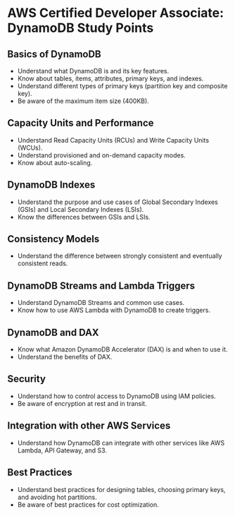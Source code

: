 # AWS Certified Developer Associate: DynamoDB Study Points

## Basics of DynamoDB
- Understand what DynamoDB is and its key features.
- Know about tables, items, attributes, primary keys, and indexes.
- Understand different types of primary keys (partition key and composite key).
- Be aware of the maximum item size (400KB).

## Capacity Units and Performance
- Understand Read Capacity Units (RCUs) and Write Capacity Units (WCUs).
- Understand provisioned and on-demand capacity modes.
- Know about auto-scaling.

## DynamoDB Indexes
- Understand the purpose and use cases of Global Secondary Indexes (GSIs) and Local Secondary Indexes (LSIs).
- Know the differences between GSIs and LSIs.

## Consistency Models
- Understand the difference between strongly consistent and eventually consistent reads.

## DynamoDB Streams and Lambda Triggers
- Understand DynamoDB Streams and common use cases.
- Know how to use AWS Lambda with DynamoDB to create triggers.

## DynamoDB and DAX
- Know what Amazon DynamoDB Accelerator (DAX) is and when to use it.
- Understand the benefits of DAX.

## Security
- Understand how to control access to DynamoDB using IAM policies.
- Be aware of encryption at rest and in transit.

## Integration with other AWS Services
- Understand how DynamoDB can integrate with other services like AWS Lambda, API Gateway, and S3.

## Best Practices
- Understand best practices for designing tables, choosing primary keys, and avoiding hot partitions.
- Be aware of best practices for cost optimization.
